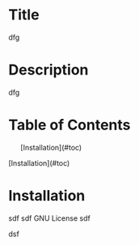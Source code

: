 <h1>Title</h1>
dfg

<h1>Description</h1>
dfg

<h1 name="toc">Table of Contents</h1>
<ul>[Installation](#toc)</ul>
[Installation](#toc)
<h1>Installation</h1>
sdf
sdf
GNU License
sdf

dsf